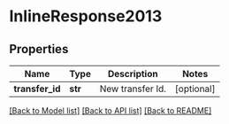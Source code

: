 # InlineResponse2013

## Properties
Name | Type | Description | Notes
------------ | ------------- | ------------- | -------------
**transfer_id** | **str** | New transfer Id. | [optional] 

[[Back to Model list]](../README.md#documentation-for-models) [[Back to API list]](../README.md#documentation-for-api-endpoints) [[Back to README]](../README.md)


